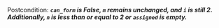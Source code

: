 Postcondition: ***`can_form` is False, `m` remains unchanged, and `i` is still 2. Additionally, `n` is less than or equal to 2 or `assigned` is empty.***
